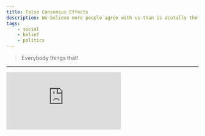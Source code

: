 ```yaml
---
title: False Consensus Effects
description: We believe more people agree with us than is acutally the case.
tags: 
    - social
    - belief
    - politics
---
```


> Everybody things that!

---

<iframe class="w-full aspect-video" src="https://www.youtube.com/embed/TewiUcN35Yo" title="YouTube video player" frameborder="0" allow="accelerometer; autoplay; clipboard-write; encrypted-media; gyroscope; picture-in-picture" allowfullscreen></iframe>
